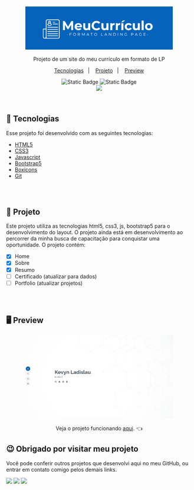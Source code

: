 <p align="center">
  <img alt="Logo" src="./assets/img/logo.png" width="400px" />
</p>
<p align="center">
Projeto de um site do meu currículo em formato de LP 
</p>
<p align="center">
  <a href="#-tecnologias">Tecnologias</a>&nbsp;&nbsp;&nbsp;|&nbsp;&nbsp;&nbsp;
  <a href="#-projeto">Projeto</a>&nbsp;&nbsp;&nbsp;|&nbsp;&nbsp;&nbsp;
  <a href="#-preview">Preview</a>
</p>
<p align="center">
  <img alt="Static Badge" src="https://img.shields.io/badge/Personal-Project-orange">
  <img alt="Static Badge" src="https://img.shields.io/badge/license-MIT-green">
  <br/><img src="http://img.shields.io/static/v1?label=STATUS&message=EM%20DESENVOLVIMENTO&color=GREEN&style=for-the-badge"/>
</p>

<br>

## 🚀 Tecnologias
Esse projeto foi desenvolvido com as seguintes tecnologias:
- [HTML5](https://html.com/)
- [CSS3](https://developer.mozilla.org/pt-BR/docs/Web/CSS)
- [Javascript](https://www.javascript.com)
- [Bootstrap5](https://getbootstrap.com)
- [Boxicons](https://boxicons.com)
- [Git](https://git-scm.com)

<br>
<br>

## 📖 Projeto
Este projeto utiliza as tecnologias html5, css3, js, bootstrap5 para o desenvolvimento do layout</b>. O projeto ainda está em desenvolvimento ao percorrer da minha busca de capacitação para conquistar uma oportunidade. O projeto contém:
- [x] Home
- [x] Sobre
- [x] Resumo
- [ ] Certificado (atualizar para dados)
- [ ] Portfolio (atualizar projetos)
<br>
<br>


## 🖥 Preview
<p align="center">
  <img alt="Preview do projeto desenvolvido." src="./assets/img/preview.jpg" width="80%">
</p>
<p align="center">
Veja o projeto funcionando <a href="https://kevynfirst.github.io/site-curriculo/
">aqui</a>. 👈
<br>

## 😉 Obrigado por visitar meu projeto
<p>Você pode conferir outros projetos que desenvolvi aqui no meu GitHub, ou entrar em contato comigo pelos demais links.</p>

<a href = "mailto:kevynfirst@gmail.com"><img src="https://img.shields.io/badge/-Gmail-%23333?style=for-the-badge&logo=gmail&logoColor=white" target="_blank"></a>
<a href="https://instagram.com/kevynfirst" target="_blank"><img src="https://img.shields.io/badge/-Instagram-%23E4405F?style=for-the-badge&logo=instagram&logoColor=white" target="_blank"></a>
<a href="https://www.linkedin.com/in/kevynfirst" target="_blank"><img src="https://img.shields.io/badge/-LinkedIn-%230077B5?style=for-the-badge&logo=linkedin&logoColor=white" target="blank"></a>

